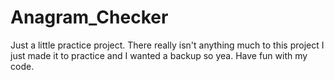 # Anagram_Checker
Just a little practice project. There really isn't anything much to this project I just made it to practice and I wanted a backup so yea. Have fun with my code. 
